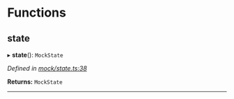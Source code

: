 

# Functions

<a id="state"></a>

##  state

▸ **state**(): `MockState`

*Defined in [mock/state.ts:38](https://github.com/polkadot-js/api/blob/97b0301/packages/rpc-provider/src/mock/state.ts#L38)*

**Returns:** `MockState`

___

